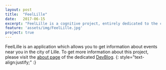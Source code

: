 ```yaml
---
layout: post
title:  "FeelLille"
date:   2017-06-15
excerpt: "FeelLille is a cognitive project, entirely dedicated to the city’s cultural life. The concept of this project is to provide residents and visitors informations about the cultural life of the city in order to arouse their interest."
feature: 'assets/img/FeelLille.jpg'
project: true
---
```


FeelLille is an application which allows you to get information about events near you in the city of Lille.
To get more information about this project, please visit the [about page][aboutPage] of the dedicated [DevBlog][devblog].
{: style="text-align:justify;" :}

[devblog]: https://whispyy.github.io/FeelLilleDevBlog
[aboutPage]: https://whispyy.github.io/FeelLilleDevBlog/about/
